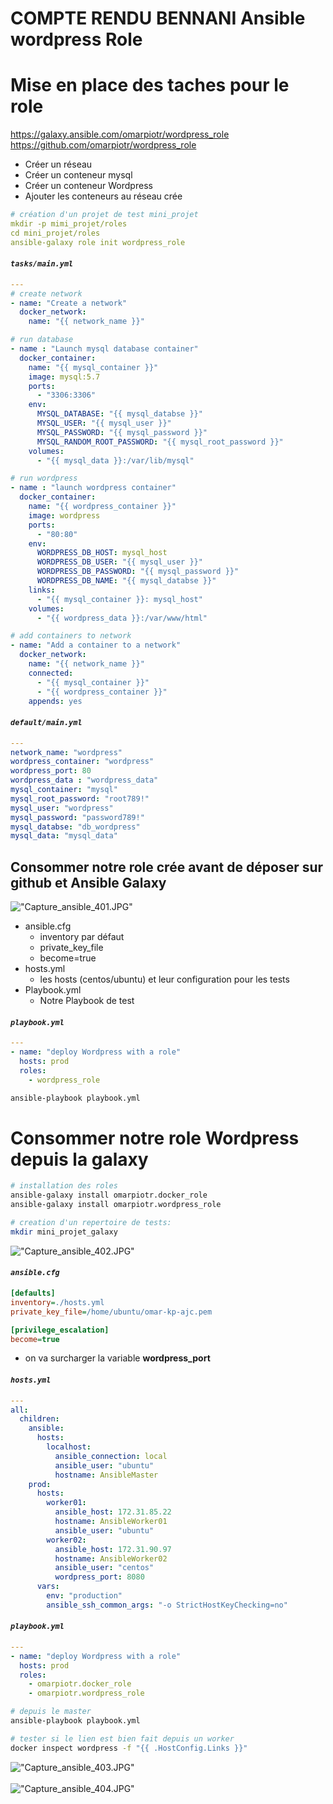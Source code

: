 # COMPTE RENDU BENNANI Ansible wordpress Role
# Mise en place des taches pour le role
https://galaxy.ansible.com/omarpiotr/wordpress_role<br>
https://github.com/omarpiotr/wordpress_role
* Créer un réseau
* Créer un conteneur mysql
* Créer un conteneur Wordpress
* Ajouter les conteneurs au réseau crée

```yml
# création d'un projet de test mini_projet
mkdir -p mimi_projet/roles
cd mini_projet/roles
ansible-galaxy role init wordpress_role
```

#### ***`tasks/main.yml`***
```yml
---
# create network
- name: "Create a network"
  docker_network:
    name: "{{ network_name }}"

# run database
- name : "Launch mysql database container"
  docker_container:
    name: "{{ mysql_container }}"
    image: mysql:5.7
    ports:
      - "3306:3306"
    env:
      MYSQL_DATABASE: "{{ mysql_databse }}"
      MYSQL_USER: "{{ mysql_user }}"
      MYSQL_PASSWORD: "{{ mysql_password }}"
      MYSQL_RANDOM_ROOT_PASSWORD: "{{ mysql_root_password }}"
    volumes:
      - "{{ mysql_data }}:/var/lib/mysql"

# run wordpress
- name : "launch wordpress container"
  docker_container:
    name: "{{ wordpress_container }}"
    image: wordpress
    ports:
      - "80:80"
    env:
      WORDPRESS_DB_HOST: mysql_host
      WORDPRESS_DB_USER: "{{ mysql_user }}"
      WORDPRESS_DB_PASSWORD: "{{ mysql_password }}"
      WORDPRESS_DB_NAME: "{{ mysql_databse }}"
    links:
      - "{{ mysql_container }}: mysql_host"
    volumes:
      - "{{ wordpress_data }}:/var/www/html"

# add containers to network
- name: "Add a container to a network"
  docker_network:
    name: "{{ network_name }}"
    connected:
      - "{{ mysql_container }}"
      - "{{ wordpress_container }}"
    appends: yes
```
#### ***`default/main.yml`***
```yml
---
network_name: "wordpress" 
wordpress_container: "wordpress"
wordpress_port: 80
wordpress_data : "wordpress_data"
mysql_container: "mysql"
mysql_root_password: "root789!"
mysql_user: "wordpress"
mysql_password: "password789!"
mysql_databse: "db_wordpress"
mysql_data: "mysql_data"
```
## Consommer notre role crée avant de déposer sur github et Ansible Galaxy

!["Capture_ansible_401.JPG"](./assets/Capture_ansible_401.JPG)

* ansible.cfg
    * inventory par défaut
    * private_key_file
    * become=true
* hosts.yml
    * les hosts (centos/ubuntu) et leur configuration pour les tests
* Playbook.yml
    * Notre Playbook de test
    
#### ***`playbook.yml`***
```yml
---
- name: "deploy Wordpress with a role"
  hosts: prod
  roles:
    - wordpress_role
```
```bash 
ansible-playbook playbook.yml
```

# Consommer notre role Wordpress depuis la galaxy
```bash
# installation des roles
ansible-galaxy install omarpiotr.docker_role
ansible-galaxy install omarpiotr.wordpress_role

# creation d'un repertoire de tests:
mkdir mini_projet_galaxy
```
!["Capture_ansible_402.JPG"](./assets/Capture_ansible_402.JPG)

#### ***`ansible.cfg`***
```ini
[defaults]
inventory=./hosts.yml
private_key_file=/home/ubuntu/omar-kp-ajc.pem

[privilege_escalation]
become=true
```
* on va surcharger la variable **wordpress_port**
#### ***`hosts.yml`***
```yml
---
all:
  children:
    ansible:
      hosts:
        localhost:
          ansible_connection: local
          ansible_user: "ubuntu"
          hostname: AnsibleMaster
    prod:
      hosts:
        worker01: 
          ansible_host: 172.31.85.22
          hostname: AnsibleWorker01
          ansible_user: "ubuntu"
        worker02: 
          ansible_host: 172.31.90.97
          hostname: AnsibleWorker02
          ansible_user: "centos"          
          wordpress_port: 8080
      vars:
        env: "production"
        ansible_ssh_common_args: "-o StrictHostKeyChecking=no"
```
#### ***`playbook.yml`***
```yml
---
- name: "deploy Wordpress with a role"
  hosts: prod
  roles:
    - omarpiotr.docker_role
    - omarpiotr.wordpress_role
```

```bash
# depuis le master
ansible-playbook playbook.yml

# tester si le lien est bien fait depuis un worker
docker inspect wordpress -f "{{ .HostConfig.Links }}"
```
!["Capture_ansible_403.JPG"](./assets/Capture_ansible_403.JPG)<br><br>
!["Capture_ansible_404.JPG"](./assets/Capture_ansible_404.JPG)
